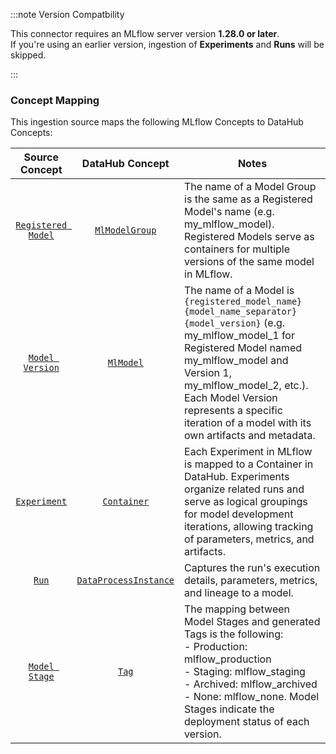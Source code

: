 :::note Version Compatbility

This connector requires an MLflow server version **1.28.0 or later**.  
If you're using an earlier version, ingestion of **Experiments** and **Runs** will be skipped.

:::

### Concept Mapping

This ingestion source maps the following MLflow Concepts to DataHub Concepts:

|                                        Source Concept                                         |                                              DataHub Concept                                              | Notes                                                                                                                                                                                                                                                                                                |
| :-------------------------------------------------------------------------------------------: | :-------------------------------------------------------------------------------------------------------: | ---------------------------------------------------------------------------------------------------------------------------------------------------------------------------------------------------------------------------------------------------------------------------------------------------- |
|     [`Registered Model`](https://mlflow.org/docs/latest/model-registry/#registered-model)     |        [`MlModelGroup`](https://datahubproject.io/docs/generated/metamodel/entities/mlmodelgroup/)        | The name of a Model Group is the same as a Registered Model's name (e.g. my_mlflow_model). Registered Models serve as containers for multiple versions of the same model in MLflow.                                                                                                                  |
|        [`Model Version`](https://mlflow.org/docs/latest/model-registry/#model-version)        |             [`MlModel`](https://datahubproject.io/docs/generated/metamodel/entities/mlmodel/)             | The name of a Model is `{registered_model_name}{model_name_separator}{model_version}` (e.g. my_mlflow_model_1 for Registered Model named my_mlflow_model and Version 1, my_mlflow_model_2, etc.). Each Model Version represents a specific iteration of a model with its own artifacts and metadata. |
|             [`Experiment`](https://mlflow.org/docs/latest/tracking/#experiments)              |           [`Container`](https://datahubproject.io/docs/generated/metamodel/entities/container/)           | Each Experiment in MLflow is mapped to a Container in DataHub. Experiments organize related runs and serve as logical groupings for model development iterations, allowing tracking of parameters, metrics, and artifacts.                                                                           |
|                    [`Run`](https://mlflow.org/docs/latest/tracking/#runs)                     | [`DataProcessInstance`](https://datahubproject.io/docs/generated/metamodel/entities/dataprocessinstance/) | Captures the run's execution details, parameters, metrics, and lineage to a model.                                                                                                                                                                                                                   |
| [`Model Stage`](https://mlflow.org/docs/latest/model-registry/#deprecated-using-model-stages) |                 [`Tag`](https://datahubproject.io/docs/generated/metamodel/entities/tag/)                 | The mapping between Model Stages and generated Tags is the following:<br/>- Production: mlflow_production<br/>- Staging: mlflow_staging<br/>- Archived: mlflow_archived<br/>- None: mlflow_none. Model Stages indicate the deployment status of each version.                                        |

